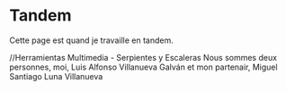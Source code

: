 # Tandem
Cette page est quand je travaille en tandem.

//Herramientas Multimedia - Serpientes y Escaleras
Nous sommes deux personnes, moi, Luis Alfonso Villanueva Galván et mon partenair, Miguel Santiago Luna Villanueva
